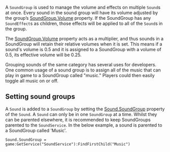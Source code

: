 A `SoundGroup` is used to manage the volume and effects on multiple `Sound`s at once. Every sound in the sound group will have its volume adjusted by the group’s [SoundGroup.Volume](https://developer.roblox.com/api-reference/property/SoundGroup/Volume) property. If the SoundGroup has any `SoundEffect`s as children, those effects will be applied to all of the `Sound`s in the group.

The [SoundGroup.Volume](https://developer.roblox.com/api-reference/property/SoundGroup/Volume) property acts as a multiplier, and thus sounds in a SoundGroup will retain their relative volumes when it is set. This means if a sound's volume is 0.5 and it is assigned to a SoundGroup with a volume of 0.5, its effective volume will be 0.25.

Grouping sounds of the same category has several uses for developers. One common usage of a sound group is to assign all of the music that can play in game to a SoundGroup called "music." Players could then easily toggle all music on or off.

## Setting sound groups

A `Sound` is added to a `SoundGroup` by setting the [Sound.SoundGroup](https://developer.roblox.com/api-reference/property/Sound/SoundGroup) property of the `Sound`. A `Sound` can only be in one `SoundGroup` at a time. Whilst they can be parented elsewhere, it is recommended to keep SoundGroups parented to the `SoundService`. In the below example, a sound is parented to a SoundGroup called 'Music'.

    Sound.SoundGroup = game:GetService("SoundService"):FindFirstChild("Music")